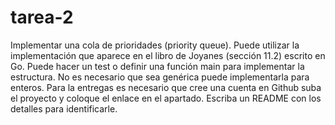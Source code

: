# tarea-2
Implementar una cola de prioridades (priority queue). Puede utilizar la implementación que aparece en el libro de Joyanes (sección 11.2) escrito en Go. Puede hacer un test o definir una función main para implementar la estructura. No es necesario que sea genérica puede implementarla para enteros.  Para la entregas es necesario que cree una cuenta en Github suba el proyecto y coloque el enlace en el apartado. Escriba un README con los detalles para identificarle.
